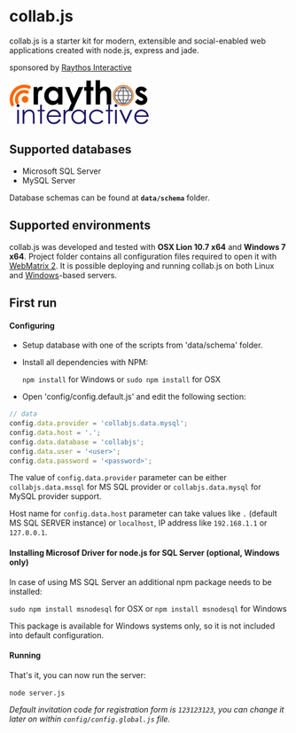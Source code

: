 collab.js
=========

collab.js is a starter kit for modern, extensible and social-enabled web applications created with node.js, express and jade.

sponsored by  [Raythos Interactive](http://raythos.com/)

[![Raythos Interactive](public/images/raythos.png)](http://raythos.com)

## Supported databases

- Microsoft SQL Server
- MySQL Server

Database schemas can be found at **```data/schema```** folder.

## Supported environments

collab.js was developed and tested with **OSX Lion 10.7 x64** and **Windows 7 x64**. Project folder contains all configuration files required to open it with [WebMatrix 2](http://www.microsoft.com/web/webmatrix/). It is possible deploying and running collab.js on both Linux and [Windows](http://goo.gl/Pn44P)-based servers.

## First run

#### Configuring

* Setup database with one of the scripts from 'data/schema' folder.
* Install all dependencies with NPM:

  ```npm install``` for Windows or ```sudo npm install``` for OSX

* Open 'config/config.default.js' and edit the following section:

```javascript
// data
config.data.provider = 'collabjs.data.mysql';
config.data.host = '.';
config.data.database = 'collabjs';
config.data.user = '<user>';
config.data.password = '<password>';
```
The value of ```config.data.provider``` parameter can be either ```collabjs.data.mssql``` for MS SQL provider or ```collabjs.data.mysql``` for MySQL provider support.

Host name for ```config.data.host``` parameter can take values like ```.``` (default MS SQL SERVER instance) or ```localhost```, IP address like ```192.168.1.1``` or ```127.0.0.1```.

#### Installing Microsof Driver for node.js for SQL Server (optional, Windows only)

In case of using MS SQL Server an additional npm package needs to be installed:

```sudo npm install msnodesql``` for OSX or ```npm install msnodesql``` for Windows

This package is available for Windows systems only, so it is not included into default configuration.

#### Running

That's it, you can now run the server:

```node server.js```

*Default invitation code for registration form is ```123123123```, you can change it later on within ```config/config.global.js``` file.*
